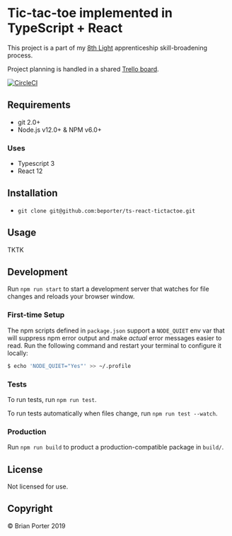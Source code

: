 # Tic-tac-toe implemented in TypeScript + React

This project is a part of my [8th Light](https://8thlight.com/) apprenticeship skill-broadening process.

Project planning is handled in a shared [Trello board](https://trello.com/invite/b/UXQXOKG5/9b2d78c40159754490d761d339f6d742/reacttypescript-tic-tac-toe).

[![CircleCI](https://circleci.com/gh/beporter/ts-react-tictactoe.svg?style=svg)](https://circleci.com/gh/beporter/ts-react-tictactoe)


## Requirements

* git 2.0+
* Node.js v12.0+ & NPM v6.0+


### Uses

* Typescript 3
* React 12


## Installation

* `git clone git@github.com:beporter/ts-react-tictactoe.git`


## Usage

TKTK


## Development

Run `npm run start` to start a development server that watches for file changes and reloads your browser window.


### First-time Setup

The npm scripts defined in `package.json` support a `NODE_QUIET` env var that will suppress npm error output and make _actual_ error messages easier to read. Run the following command and restart your terminal to configure it locally:

```bash
$ echo 'NODE_QUIET="Yes"' >> ~/.profile
```


### Tests

To run tests, run `npm run test`.

To run tests automatically when files change, run `npm run test --watch`.


### Production

Run `npm run build` to product a production-compatible package in `build/`.


## License

Not licensed for use.


## Copyright

&copy; Brian Porter 2019
